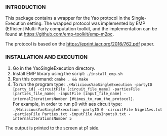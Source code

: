 
### INTRODUCTION


This package contains a wrapper for the Yao protocol in the Single-Execution setting.
The wrapped protocol was implemented by EMP (Efficient Multi-Party computation toolkit, and the implementation can be
found at https://github.com/emp-toolkit/emp-m2pc.

The protocol is based on the https://eprint.iacr.org/2016/762.pdf paper.


### INSTALLATION AND EXECUTION

1. Go in the YaoSingleExecution directory.
2. Install EMP library using the script: `./install_emp.sh`
2. Run this command: `cmake . && make`
3. To run the program type:
`./MaliciousYaoSingleExecution -partyID [party_id] -circuitFile [circuit_file_name] -partiesFile [parties_file_name]
                       -inputFile [input_file_name] -internalIterationsNumber [#times_to_run_the_protocol]`.  
For example, in order to run p0 with aes circuit type:
`./MaliciousYaoSingleExecution -partyID 0 -circuitFile NigelAes.txt -partiesFile Parties.txt -inputFile AesInputs0.txt
 -internalIterationsNumber 5`

The output is printed to the screen at p1 side.




